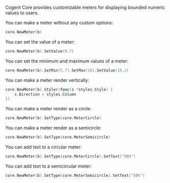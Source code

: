 Cogent Core provides customizable meters for displaying bounded numeric values to users.

You can make a meter without any custom options:

```Go
core.NewMeter(b)
```

You can set the value of a meter:

```Go
core.NewMeter(b).SetValue(0.7)
```

You can set the minimum and maximum values of a meter:

```Go
core.NewMeter(b).SetMin(5.7).SetMax(18).SetValue(10.2)
```

You can make a meter render vertically:

```Go
core.NewMeter(b).Styler(func(s *styles.Style) {
    s.Direction = styles.Column
})
```

You can make a meter render as a circle:

```Go
core.NewMeter(b).SetType(core.MeterCircle)
```

You can make a meter render as a semicircle:

```Go
core.NewMeter(b).SetType(core.MeterSemicircle)
```

You can add text to a circular meter:

```Go
core.NewMeter(b).SetType(core.MeterCircle).SetText("50%")
```

You can add text to a semicircular meter:

```Go
core.NewMeter(b).SetType(core.MeterSemicircle).SetText("50%")
```
